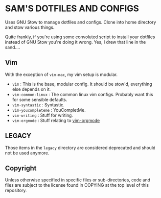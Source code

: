 SAM'S DOTFILES AND CONFIGS
==========================

Uses GNU Stow to manage dotfiles and configs. Clone into home directory
and stow various things.

Quite frankly, if you're using some convoluted script to install your
dotfiles instead of GNU Stow you're doing it wrong. Yes, I drew that line
in the sand....

Vim
---

With the exception of `vim-mac`, my vim setup is modular.

* `vim` : This is the base, modular config. It should be stow'd, everything
else depends on it.
* `vim-common-linux` : The common linux vim configs. Probably want this for
some sensible defaults.
* `vim-syntastic` : Syntastic.
* `vim-youcompleteme` : YouCompletMe.
* `vim-writing` : Stuff for writing.
* `vim-orgmode` : Stuff relating to [vim-orgmode](https://github.com/jceb/vim-orgmode)

LEGACY
------

Those items in the `legacy` directory are considered deprecated and should
not be used anymore.

Copyright
---------
Unless otherwise specified in specific files or sub-directories, code and
files are subject to the license found in COPYING at the top level of this
repository.

